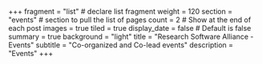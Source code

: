 +++
fragment = "list" # declare list fragment
weight = 120
section = "events" # section to pull the list of pages
count = 2 # Show at the end of each post
images = true
tiled = true
display_date = false # Default is false
summary = true
background = "light"
title = "Research Software Alliance - Events"
subtitle = "Co-organized and Co-lead events"
description = "Events"
+++
